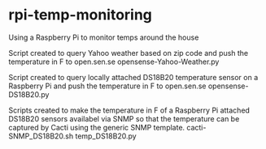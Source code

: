 # rpi-temp-monitoring
Using a Raspberry Pi to monitor temps around the house

Script created to query Yahoo weather based on zip code and push the temperature in F to open.sen.se
opensense-Yahoo-Weather.py

Script created to query locally attached DS18B20 temperature sensor on a Raspberry Pi and push the
temperature in F to open.sen.se
opensense-DS18B20.py

Scripts created to make the temperature in F of a Raspberry Pi attached DS18B20 sensors availabel via SNMP
so that the temperature can be captured by Cacti using the generic SNMP template.
cacti-SNMP_DS18B20.sh
temp_DS18B20.py

